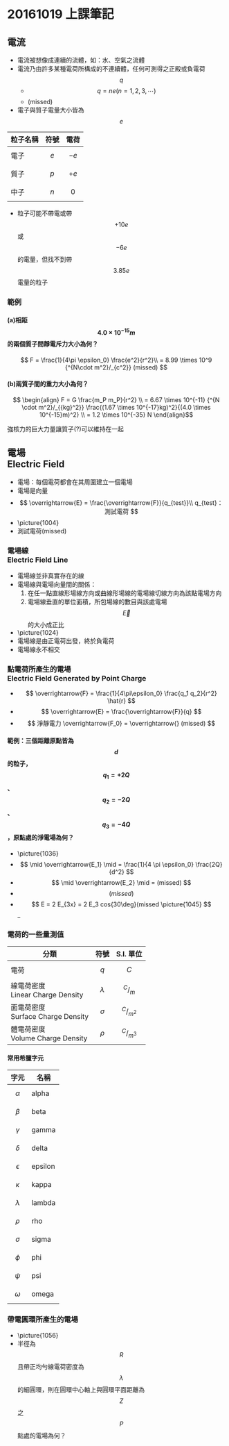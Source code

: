 # 20161019 上課筆記
## 電流
* 電流被想像成連續的流體，如：水、空氣之流體
* 電流乃由許多某種電荷所構成的不連續體，任何可測得之正殿或負電荷 $$ q $$
  * $$ q = ne (n = 1, 2, 3, \cdots)$$
  * (missed)
* 電子與質子電量大小皆為 $$ e $$

| 粒子名稱 | 符號 | 電荷 |
| -- | -- | -- |
| 電子 | $$ e $$ | $$ -e $$ |
| 質子 | $$ p $$ | $$ +e $$ |
| 中子 | $$ n $$ | $$ 0 $$ |

* 粒子可能不帶電或帶 $$+10e$$ 或 $$-6e$$ 的電量，但找不到帶 $$3.85e$$ 電量的粒子

### 範例
#### (a)相距 $$ 4.0 \times 10^{-15}m $$ 的兩個質子間靜電斥力大小為何？
$$ F = \frac{1}{4\pi \epsilon_0} \frac{e^2}{r^2}\\
      = 8.99 \times 10^9 {^{N\cdot m^2}/_{c^2}} (missed) $$

#### (b)兩質子間的重力大小為何？
$$ \begin{align} F = G \frac{m_P m_P}{r^2} \\
= 6.67 \times 10^{-11} {^{N \cdot m^2}/_{{kg}^2}} \frac{(1.67 \times 10^{-17}kg)^2}{(4.0 \times 10^{-15}m)^2} \\ = 1.2 \times 10^{-35} N \end{align}$$

強核力的巨大力量讓質子(?)可以維持在一起

## 電場<br>Electric Field
* 電場：每個電荷都會在其周圍建立一個電場
* 電場是向量
* $$ \overrightarrow{E} = \frac{\overrightarrow{F}}{q_{test}}\\
q_{test}：測試電荷 $$
* \picture{1004}
* 測試電荷(missed)

### 電場線<br>Electric Field Line
* 電場線並非真實存在的線
* 電場線與電場向量間的關係：
  1. 在任一點直線形場線方向或曲線形場線的電場線切線方向為該點電場方向
  2. 電場線垂直的單位面積，所包場線的數目與該處電場 $$ \overrightarrow{E} $$ 的大小成正比
* \picture{1024}
* 電場線是由正電荷出發，終於負電荷
* 電場線永不相交

### 點電荷所產生的電場<br>Electric Field Generated by Point Charge
* $$ \overrightarrow{F} = \frac{1}{4\pi\epsilon_0} \frac{q_1 q_2}{r^2} \hat{r} $$
* $$ \overrightarrow{E} = \frac{\overrightarrow{F}}{q} $$
* $$ 淨靜電力 \overrightarrow{F_0} = \overrightarrow{} (missed) $$

#### 範例：三個距離原點皆為 $$ d $$ 的粒子，$$ q_1 = +2Q $$、$$ q_2 = -2Q $$、$$ q_3 = -4Q $$，原點處的淨電場為何？
* \picture{1036}
* $$ \mid \overrightarrow{E_1} \mid = \frac{1}{4 \pi \epsilon_0} \frac{2Q}{d^2} $$
* $$ \mid \overrightarrow{E_2} \mid = (missed) $$
* $$ (missed) $$
* $$ E = 2 E_{3x} = 2 E_3 cos{30\deg}(missed \picture{1045} $$_

### 電荷的一些量測值
| 分類 | 符號 | S.I. 單位 |
| -- | -- | -- |
| 電荷 | $$q$$ | $$C$$ |
| 線電荷密度<br>Linear Charge Density | $$ \lambda $$ | $$ ^C/_m $$ |
| 面電荷密度<br>Surface Charge Density | $$ \sigma $$ | $$ ^C/_{m^2} $$ |
| 體電荷密度<br>Volume Charge Density| $$ \rho $$ | $$ ^C/_{m^3} $$ |

#### 常用希臘字元
| 字元 | 名稱 |
| -- | -- |
| $$ \alpha $$ | alpha |
| $$ \beta $$ | beta|
| $$ \gamma $$ | gamma | 
| $$ \delta $$ | delta|
| $$ \epsilon $$ | epsilon |
| $$ \kappa $$ | kappa |
| $$ \lambda $$ | lambda |
| $$ \rho $$ | rho |
| $$ \sigma $$ | sigma |
| $$ \phi $$ | phi |
| $$ \psi $$ | psi | 
| $$ \omega $$ | omega |

### 帶電圓環所產生的電場
* \picture{1056}
* 半徑為 $$ R $$ 且帶正均勻線電荷密度為 $$ \lambda $$ 的細圓環，則在圓環中心軸上與圓環平面距離為 $$ Z $$ 之 $$ P $$ 點處的電場為何？